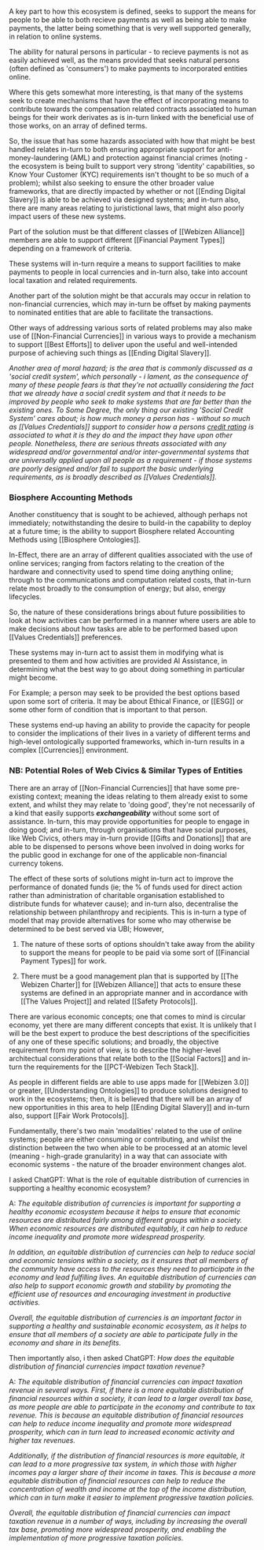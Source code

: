 A key part to how this ecosystem is defined, seeks to support the means for people to be able to both recieve payments as well as being able to make payments, the latter being something that is very well supported generally, in relation to online systems.

The ability for natural persons in particular - to recieve payments is not as easily achieved well, as the means provided that seeks natural persons (often defined as 'consumers') to make payments to incorporated entities online.

Where this gets somewhat more interesting, is that many of the systems seek to create mechanisms that have the effect of incorporating means to contribute towards the compensation related contracts associated to human beings for their work derivates as is in-turn linked with the beneficial use of those works, on an array of defined terms. 

So, the issue that has some hazards associated with how that might be best handled relates in-turn to both ensuring appropriate support for anti-money-laundering (AML) and protection against financial crimes (noting - the ecosystem is being built to support very strong 'identity' capabilities, so Know Your Customer (KYC) requirements isn't thought to be so much of a problem); whilst also seeking to ensure the other broader value frameworks, that are directly impacted by whether or not [[Ending Digital Slavery]] is able to be achieved via designed systems; and in-turn also, there are many areas relating to juristictional laws, that might also poorly impact users of these new systems.  

Part of the solution must be that different classes of [[Webizen Alliance]] members are able to support different [[Financial Payment Types]] depending on a framework of criteria.  

These systems will in-turn require a means to support facilities to make payments to people in local currencies and in-turn also, take into account local taxation and related requirements. 

Another part of the solution might be that accurals may occur in relation to non-financial currencies, which may in-turn be offset by making payments to nominated entities that are able to facilitate the transactions.  

Other ways of addressing various sorts of related problems may also make use of [[Non-Financial Currencies]] in various ways to provide a mechanism to support [[Best Efforts]] to deliver upon the useful and well-intended purpose of achieving such things as [[Ending Digital Slavery]].

*Another area of moral hazard; is the area that is commonly discussed as a 'social credit system', which personally - i lament, as the consequence of many of these people fears is that they're not actuallly considering the fact that we already have a social credit system and that it needs to be improved by people who seek to make systems that are far better than the existing ones.  To Some Degree, the only thing our existing 'Social Credit System' cares about; is how much money a person has - without so much as [[Values Credentials]] support to consider how a persons [credit rating](https://en.wikipedia.org/wiki/Credit_rating) is associated to what it is they do and the impact they have upon other people.  Nonetheless, there are serious threats associated with any widespread and/or governmental and/or inter-governmental systems that are universally applied upon all people as a requirement - if those systems are poorly designed and/or fail to support the basic underlying requirements, as is broadly described as [[Values Credentials]].*

### Biosphere Accounting Methods

Another constituency that is sought to be achieved, although perhaps not immediately; notwithstanding the desire to build-in the capability to deploy at a future time; is the ability to support Biosphere related Accounting Methods using [[Biosphere Ontologies]].

In-Effect, there are an array of different qualities associated with the use of online services; ranging from factors relating to the creation of the hardware and connectivity used to spend time doing anything online; through to the communications and computation related costs, that in-turn relate most broadly to the consumption of energy; but also, energy lifecycles.

So, the nature of these considerations brings about future possibilities to look at how activities can be performed in a manner where users are able to make decisions about how tasks are able to be performed based upon [[Values Credentials]] preferences. 

These systems may in-turn act to assist them in modifying what is presented to them and how activities are provided AI Assistance, in determining what the best way to go about doing something in particular might become. 

For Example; a person may seek to be provided the best options based upon some sort of criteria.  It may be about Ethical Finance, or [[ESG]] or some other form of condition that is important to that person.   

These systems end-up having an ability to provide the capacity for people to consider the implications of their lives in a variety of different terms and high-level ontologically supported frameworks, which in-turn results in a complex [[Currencies]] environment.  

### NB: Potential Roles of Web Civics & Similar Types of Entities

There are an array of [[Non-Financial Currencies]] that have some pre-existing context; meaning the ideas relating to them already exist to some extent, and whilst they may relate to 'doing good', they're not necessarily of a kind that easily supports ***exchangeability*** without some sort of assistance.  In-turn, this may provide opportunities for people to engage in doing good; and in-turn, through organisations that have social purposes, like Web Civics, others may in-turn provide [[Gifts and Donations]] that are able to be dispensed to persons whove been involved in doing works for the public good in exchange for one of the applicable non-financial currency tokens.  

The effect of these sorts of solutions might in-turn act to improve the performance of donated funds (ie; the % of funds used for direct action rather than administration of charitable organisation established to distribute funds for whatever cause); and in-turn also, decentralise the relationship between philanthropy and recipients.  This is in-turn a type of model that may provide alternatives for some who may otherwise be determined to be best served via UBI; However, 

1. The nature of these sorts of options shouldn't take away from the ability to support the means for people to be paid via some sort of [[Financial Payment Types]] for work.
   
2. There must be a good management plan that is supported by [[The Webizen Charter]] for [[Webizen Alliance]] that acts to ensure these systems are defined in an appropriate manner and in accordance with [[The Values Project]] and related [[Safety Protocols]].

There are various economic concepts; one that comes to mind is circular economy, yet there are many different concepts that exist.  It is unlikely that I will be the best expert to produce the best descriptions of the specificities of any one of these specific solutions; and broadly, the objective requirement from my point of view, is to describe the higher-level architectual considerations that relate both to the [[Social Factors]] and in-turn the requirements for the [[PCT-Webizen Tech Stack]].

As people in different fields are able to use apps made for [[Webizen 3.0]] or greater, [[Understanding Ontologies]] to produce solutions designed to work in the ecosystems; then, it is believed that there will be an array of new opportunities in this area to help [[Ending Digital Slavery]] and in-turn also, support [[Fair Work Protocols]].

Fundamentally, there's two main 'modalities' related to the use of online systems; people are either consuming or contributing, and whilst the distinction between the two when able to be processed at an atomic level (meaning - high-grade granularity) in a way that can associate with economic systems - the nature of the broader environment changes alot. 

I asked ChatGPT: What is the role of equitable distribution of currencies in supporting a healthy economic ecosystem?

A:  *The equitable distribution of currencies is important for supporting a healthy economic ecosystem because it helps to ensure that economic resources are distributed fairly among different groups within a society. When economic resources are distributed equitably, it can help to reduce income inequality and promote more widespread prosperity.*

*In addition, an equitable distribution of currencies can help to reduce social and economic tensions within a society, as it ensures that all members of the community have access to the resources they need to participate in the economy and lead fulfilling lives. An equitable distribution of currencies can also help to support economic growth and stability by promoting the efficient use of resources and encouraging investment in productive activities.*

*Overall, the equitable distribution of currencies is an important factor in supporting a healthy and sustainable economic ecosystem, as it helps to ensure that all members of a society are able to participate fully in the economy and share in its benefits.*

Then importantly also, i then asked ChatGPT: *How does the equitable distribution of financial currencies impact taxation revenue?*

A: *The equitable distribution of financial currencies can impact taxation revenue in several ways. First, if there is a more equitable distribution of financial resources within a society, it can lead to a larger overall tax base, as more people are able to participate in the economy and contribute to tax revenue. This is because an equitable distribution of financial resources can help to reduce income inequality and promote more widespread prosperity, which can in turn lead to increased economic activity and higher tax revenues.*

*Additionally, if the distribution of financial resources is more equitable, it can lead to a more progressive tax system, in which those with higher incomes pay a larger share of their income in taxes. This is because a more equitable distribution of financial resources can help to reduce the concentration of wealth and income at the top of the income distribution, which can in turn make it easier to implement progressive taxation policies.*

*Overall, the equitable distribution of financial currencies can impact taxation revenue in a number of ways, including by increasing the overall tax base, promoting more widespread prosperity, and enabling the implementation of more progressive taxation policies.*

